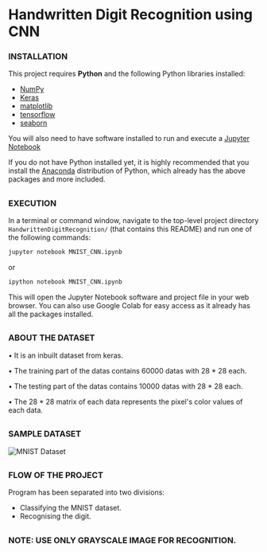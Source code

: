 # Handwritten Digit Recognition using CNN

### INSTALLATION

This project requires **Python** and the following Python libraries installed:

- [NumPy](http://www.numpy.org/)
- [Keras](https://keras.io/)
- [matplotlib](http://matplotlib.org/)
- [tensorflow](https://www.tensorflow.org/)
- [seaborn](http://seaborn.pydata.org/)

You will also need to have software installed to run and execute a [Jupyter Notebook](http://jupyter.org/index.html)

If you do not have Python installed yet, it is highly recommended that you install the [Anaconda](http://continuum.io/downloads) distribution of Python, which already has the above packages and more included.

##
### EXECUTION

In a terminal or command window, navigate to the top-level project directory `HandwrittenDigitRecognition/` (that contains this README) and run one of the following commands:

```bash
jupyter notebook MNIST_CNN.ipynb
```
or
```bash
ipython notebook MNIST_CNN.ipynb
```

This will open the Jupyter Notebook software and project file in your web browser. You can also use Google Colab for easy access as it already has all the packages installed.


##
### ABOUT THE DATASET
• It is an inbuilt dataset from keras.

• The training part of the datas contains 60000 datas with 28 * 28 each.

• The testing part of the datas contains 10000 datas with 28 * 28 each.

• The 28 * 28 matrix of each data represents the pixel's color values of each data.

##
### SAMPLE DATASET

![MNIST Dataset](https://user-images.githubusercontent.com/59074144/117337012-7da44600-aeba-11eb-9cf6-e2d535d579f7.png)

##
### FLOW OF THE PROJECT

Program has been separated into two divisions:
- Classifying the MNIST dataset.
- Recognising the digit.

##
### NOTE: USE ONLY GRAYSCALE IMAGE FOR RECOGNITION.
